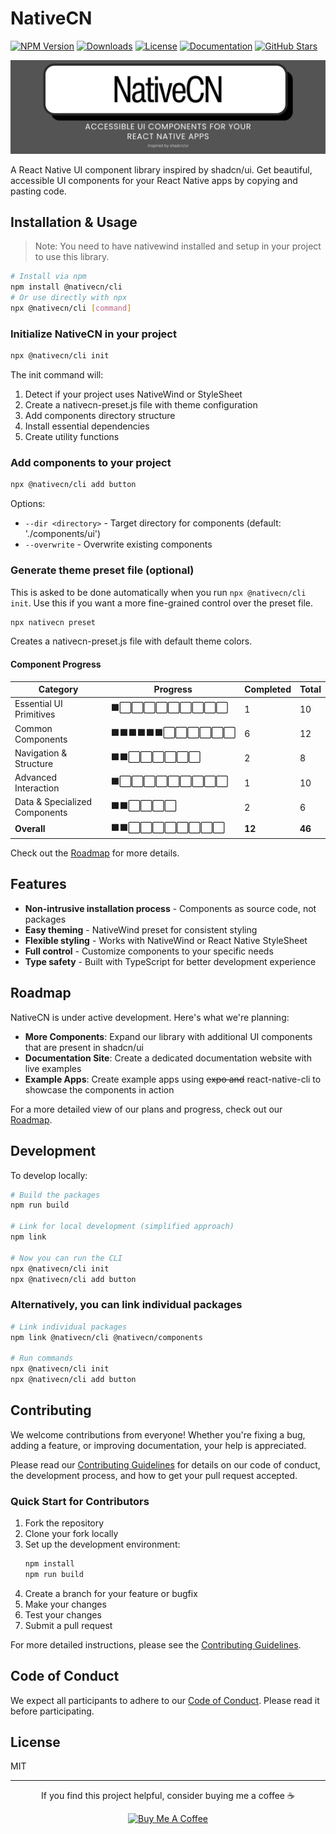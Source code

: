 # NativeCN

[![NPM Version](https://img.shields.io/npm/v/@nativecn/cli.svg)](https://www.npmjs.com/package/@nativecn/cli)
[![Downloads](https://img.shields.io/npm/dt/@nativecn/cli.svg)](https://www.npmjs.com/package/@nativecn/cli)
[![License](https://img.shields.io/npm/l/@nativecn/cli.svg)](https://github.com/tailwiinder/nativecn/blob/main/LICENSE)
[![Documentation](https://img.shields.io/badge/Documentation-View-blue)](https://nativecn.xyz/)
[![GitHub Stars](https://img.shields.io/github/stars/tailwiinder/nativecn?style=social)](https://github.com/tailwiinder/nativecn)

![NativeCN Banner](.github/nativecn_banner.png)

A React Native UI component library inspired by shadcn/ui. Get beautiful, accessible UI components for your React Native apps by copying and pasting code.

## Installation & Usage

> Note: You need to have nativewind installed and setup in your project to use this library.

```bash
# Install via npm
npm install @nativecn/cli
# Or use directly with npx
npx @nativecn/cli [command]
```

### Initialize NativeCN in your project

```bash
npx @nativecn/cli init
```

The init command will:

1. Detect if your project uses NativeWind or StyleSheet
2. Create a nativecn-preset.js file with theme configuration
3. Add components directory structure
4. Install essential dependencies
5. Create utility functions

### Add components to your project

```bash
npx @nativecn/cli add button
```

Options:

- `--dir <directory>` - Target directory for components (default: './components/ui')
- `--overwrite` - Overwrite existing components

### Generate theme preset file (optional)

This is asked to be done automatically when you run `npx @nativecn/cli init`. Use this if you want a more fine-grained control over the preset file.

```bash
npx nativecn preset
```

Creates a nativecn-preset.js file with default theme colors.

#### Component Progress

| Category                      | Progress                 | Completed | Total  |
| ----------------------------- | ------------------------ | --------- | ------ |
| Essential UI Primitives       | ⬛⬜⬜⬜⬜⬜⬜⬜⬜⬜     | 1         | 10     |
| Common Components             | ⬛⬛⬛⬛⬛⬛⬜⬜⬜⬜⬜⬜ | 6         | 12     |
| Navigation & Structure        | ⬛⬛⬜⬜⬜⬜⬜⬜         | 2         | 8      |
| Advanced Interaction          | ⬛⬜⬜⬜⬜⬜⬜⬜⬜⬜     | 1         | 10     |
| Data & Specialized Components | ⬛⬛⬜⬜⬜⬜             | 2         | 6      |
| **Overall**                   | ⬛⬛⬜⬜⬜⬜⬜⬜⬜⬜     | **12**    | **46** |

Check out the [Roadmap](ROADMAP.md) for more details.

## Features

- **Non-intrusive installation process** - Components as source code, not packages
- **Easy theming** - NativeWind preset for consistent styling
- **Flexible styling** - Works with NativeWind or React Native StyleSheet
- **Full control** - Customize components to your specific needs
- **Type safety** - Built with TypeScript for better development experience

## Roadmap

NativeCN is under active development. Here's what we're planning:

- **More Components**: Expand our library with additional UI components that are present in shadcn/ui
- **Documentation Site**: Create a dedicated documentation website with live examples
- **Example Apps**: Create example apps using ~~expo and~~ react-native-cli to showcase the components in action

For a more detailed view of our plans and progress, check out our [Roadmap](ROADMAP.md).

## Development

To develop locally:

```bash
# Build the packages
npm run build

# Link for local development (simplified approach)
npm link

# Now you can run the CLI
npx @nativecn/cli init
npx @nativecn/cli add button
```

### Alternatively, you can link individual packages

```bash
# Link individual packages
npm link @nativecn/cli @nativecn/components

# Run commands
npx @nativecn/cli init
npx @nativecn/cli add button
```

## Contributing

We welcome contributions from everyone! Whether you're fixing a bug, adding a feature, or improving documentation, your help is appreciated.

Please read our [Contributing Guidelines](CONTRIBUTING.md) for details on our code of conduct, the development process, and how to get your pull request accepted.

### Quick Start for Contributors

1. Fork the repository
2. Clone your fork locally
3. Set up the development environment:
   ```bash
   npm install
   npm run build
   ```
4. Create a branch for your feature or bugfix
5. Make your changes
6. Test your changes
7. Submit a pull request

For more detailed instructions, please see the [Contributing Guidelines](CONTRIBUTING.md).

## Code of Conduct

We expect all participants to adhere to our [Code of Conduct](CODE_OF_CONDUCT.md). Please read it before participating.

## License

MIT

---

<div align="center">
  <p>If you find this project helpful, consider buying me a coffee ☕</p>
  <a href="https://buymeacoffee.com/tailwiinder">
    <img src="https://cdn.buymeacoffee.com/buttons/v2/default-yellow.png" alt="Buy Me A Coffee" width="217" height="60" />
  </a>
</div>
